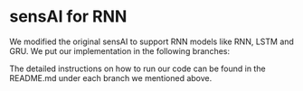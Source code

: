 # sensAI for RNN

We modified the original sensAI to support RNN models like RNN, LSTM and GRU. We put our implementation in the following branches:



The detailed instructions on how to run our code can be found in the README.md under each branch we mentioned above.
